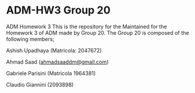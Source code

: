 # ADM-HW3 Group 20
ADM Homework 3 
This is the repository for the Maintained for the Homework 3 of ADM made by Group 20. The Group 20 is composed of the following members;

Ashish Upadhaya (Matricola: 2047672)

Ahmad Saad (ahmadsaaddm@gmail.com)

Gabriele Parisini (Matricola 1964381)

Claudio Giannini (2093898)


 

